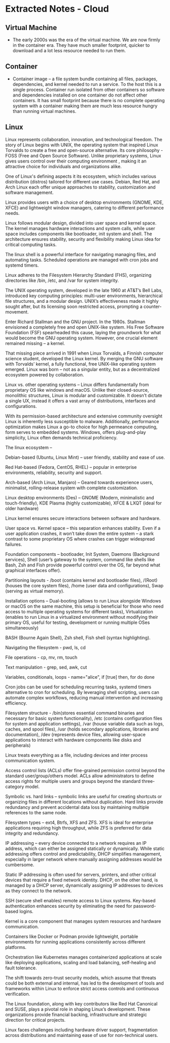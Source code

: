 # Extracted Notes - Cloud

## Virtual Machine

- The early 2000s was the era of the virtual machine. We are now firmly in the container era. They have much smaller footprint, quicker to download and a lot less resource needed to run them.

## Container

- Container image – a file system bundle containing all files, packages, dependencies, and kernel needed to run a service. To the host this is a single process. Container run isolated from other containers so software and dependencies installed on one container do not affect other containers. It has small footprint because there is no complete operating system with a container making them are much less resource hungry than running virtual machines.

## Linux

Linux represents collaboration, innovation, and technological freedom. The story of Linux begins with UNIX, the operating system that inspired Linux Torvalds to create a free and open-source alternative. Its core philosophy - FOSS (Free and Open Source Software). Unlike proprietary systems, Linux gives users control over their computing environment , making it an attractive choice for individuals and organizations alike.

One of Linux's defining aspects it its ecosystem, which includes various distribution (distros) tailored for different use cases. Debian, Red Hat, and Arch Linux each offer unique approaches to stability, customization and software management.

Linux provides users with a choice of desktop environments (GNOME, KDE, XFCE) and lightweight window managers, catering to different performance needs.

Linux follows modular design, divided into user space and kernel space. The kernel manages hardware interactions and system calls, while user space includes components like bootloader, init system and shell. The architecture ensures stability, security and flexibility making Linux idea for critical computing tasks.

The linux shell is a powerful interface for navigating managing files, and automating tasks. Scheduled operations are managed with cron jobs and systemd timers.

Linux adheres to the Filesystem Hierarchy Standard (FHS), organizing directories like /bin, /etc, and /var for system integrity.

The UNIX operating system, developed in the late 1960 at AT&T’s Bell Labs, introduced key computing principles: multi-user environments, hierarchical file structures, and a modular design. UNIX’s effectiveness made it highly sought after, but its licensing soon restricted access, prompting a counter-movement.

Enter Richard Stallman and the GNU project. In the 1980s. Stallman envisioned a completely free and open UNIX-like system. His Free Software Foundation (FSF) spearheaded this cause, laying the groundwork for what would become the GNU operating system. However, one crucial element remained missing – a kernel.

That missing piece arrived in 1991 when Linux Torvalds, a Finnish computer science student, developed the Linux kernel. By merging the GNU software with Torvalds’ kernel, a fully functional, free UNIX-like operating system emerged. Linux was born – not as a singular entity, but as a decentralized ecosystem powered by collaboration.

Linux vs. other operating systems – Linux differs fundamentally from proprietary OS like windows and macOS. Unlike their closed-source, monolithic structures, Linux is modular and customizable. It doesn’t dictate a single UX, instead it offers a vast array of distributions, interfaces and configurations.

With its permission-based architecture and extensive community oversight Linux is inherently less susceptible to malware. Additionally, performance optimization makes Linux a go-to choice for high permeance computing, form serves to embedded systems. Windows, offers plug-and-play simplicity, Linux often demands technical proficiency.

The linux ecosystem –

Debian-based (Ubuntu, Linux Mint) – user friendly, stability and ease of use.

Red Hat-based (Fedora, CentOS, RHEL) – popular in enterprise environments, reliability, security and support.

Arch-based (Arch Linux, Manjaro) – Geared towards experience users, minimalist, rolling-release system with complete customization.

Linux desktop environments (Des) – GNOME (Modern, minimalistic and touch-friendly), KDE Plasma (highly customizable), XFCE & LXQT (ideal for older hardware)

Linux kernel ensures secure interactions between software and hardware.

User space vs. Kernel space – this separation enhances stability. Even if a user application crashes, it won’t take down the entire system – a stark contrast to some proprietary OS where crashes can trigger widespread failures.

Foundation components – bootloader, Init System, Daemons (Background services), Shell (user’s gateway to the system, command like shells like Bash, Zsh and Fish provide powerful control over the OS, far beyond what graphical interfaces offer).

Partitioning layouts - /boot (contains kernel and bootloader files), /(Root) (houses the core system files), /home (user data and configurations), Swap (serving as virtual memory).

Installation options – Dual-booting (allows to run Linux alongside Windows or macOS on the same machine, this setup is beneficial for those who need access to multiple operating systems for different tasks), Virtualization (enables to run Linux in a virtualized environment without modifying their primary OS, useful for testing, development or running multiple OSes simultaneously)

BASH (Bourne Again Shell), Zsh shell, Fish shell (syntax highlighting).

Navigating the filesystem - pwd, ls, cd

File operations - cp, mv, rm, touch

Text manipulation - grep, sed, awk, cut

Variables, conditionals, loops - name="alice", if [true] then, for do done

Cron jobs can be used for scheduling recurring tasks, systemd timers alternative to cron for scheduling. By leveraging shell scripting, users can automate complex workflows, reducing manual intervention and increasing efficiency.

Filesystem structure - /bin(stores essential command binaries and necessary for basic system functionality), /etc (contains configuration files for system and application settings), /var (house variable data such as logs, caches, and spool files), /usr (holds secondary applications, libraries and documentation), /dev (represents device files, allowing user-space applications to interact with hardware components like disks and peripherals)

Linux treats everything as a file, including devices and inter process communication system.

Access control lists (ACLs) offer fine-grained permission control beyond the standard user/group/others model. ACLs allow administrators to define access rights for multiple users and groups beyond the standard three-category model.

Symbolic vs. hard links – symbolic links are useful for creating shortcuts or organizing files in different locations without duplication. Hard links provide redundancy and prevent accidental data loss by maintaining multiple references to the same node.

Filesystem types – ext4, Btrfs, XFS and ZFS. XFS is ideal for enterprise applications requiring high throughput, while ZFS is preferred for data integrity and redundancy.

IP addressing – every device connected to a network requires an IP address, which can either be assigned statically or dynamically. While static addressing offers control and predictability, DHCP simplifies management, especially in larger network where manually assigning addresses would be cumbersome.

Static IP addressing is often used for servers, printers, and other critical devices that require a fixed network identity. DHCP, on the other hand, is managed by a DHCP server, dynamically assigning IP addresses to devices as they connect to the network.

SSH (secure shell enables) remote access to Linux systems. Key-based authentication enhances security by eliminating the need for password-based logins.

Kernel is a core component that manages system resources and hardware communication.

Containers like Docker or Podman provide lightweight, portable environments for running applications consistently across different platforms.

Orchestration like Kubernetes manages containerized applications at scale like deploying applications, scaling and load balancing, self-healing and fault tolerance.

The shift towards zero-trust security models, which assume that threats could be both external and internal, has led to the development of tools and frameworks within Linux to enforce strict access controls and continuous verification.

The Linux foundation, along with key contributors like Red Hat Canonical and SUSE, plays a pivotal role in shaping Linux’s development. These organizations provide financial backing, infrastructure and strategic direction for critical projects.

Linux faces challenges including hardware driver support, fragmentation across distributions and maintaining ease of use for non-technical users.
